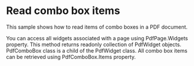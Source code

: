 # Read combo box items
This sample shows how to read items of combo boxes in a PDF document.

You can access all widgets associated with a page using PdfPage.Widgets property. This method returns readonly collection of PdfWidget objects. 
PdfComboBox class is a child of the PdfWidget class. All combo box items can be retrieved using PdfComboBox.Items property.